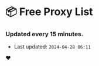 # :package: Free Proxy List
### Updated every 15 minutes.

- Last updated: `2024-04-28 06:11`

:heart:

